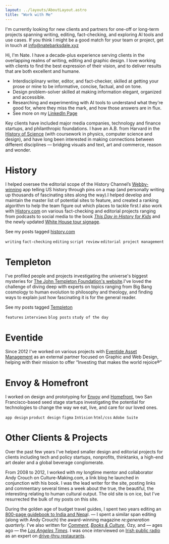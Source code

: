 ```yaml
---
layout: ../layouts/AboutLayout.astro
title: "Work with Me"
---
```


I'm currently looking for new clients and partners for one-off or long-term projects spanning writing, editing, fact-checking, and exploring AI tools and use cases. If you think I might be a good match for your team or project, get in touch at [info@natebarksdale.xyz](mailto:info@natebarksdale.xyz)

Hi, I'm Nate. I have a decade-plus experience serving clients in the overlapping realms of writing, editing and graphic design. I love working with clients to find the best expression of their vision, and to deliver results that are both excellent and humane.

- Interdisciplinary writer, editor, and fact-checker, skilled at getting your prose or mine to be informative, concise, factual, and on tone.
- Design problem-solver skilled at making information elegant, organized and accessible.
- Researching and experimenting with AI tools to understand what they're good for, where they miss the mark, and how those answers are in flux.
- See more on my [LinkedIn Page](https://www.linkedin.com/in/nate-barksdale-57674a31/)

Key clients have included major media companies, technology and finance startups, and philanthropic foundations. I have an A.B. from Harvard in the [History of Science](https://histsci.fas.harvard.edu/) (with coursework in physics, computer science and design), and have long been interested in making connections between different disciplines — bridging visuals and text, art and commerce, reason and wonder.

# History

I helped oversee the editorial scope of the History Channel’s [Webby-winning](https://winners.webbyawards.com/2015/apps-dapps-and-software/handheld-devices/travel-handheld-devices/159568/history-here) app telling US history through pins on a map (and personally writing up thousands of fascinating sites along the way).I helped develop and maintain the master list of potential sites to feature, and created a ranking algorithm to help the team figure out which places to tackle first.I also work with [History.com](https://www.history.com/) on various fact-checking and editorial projects ranging from podcasts to social media to the book [_This Day in History for Kids_](https://www.publishersweekly.com/pw/by-topic/childrens/childrens-book-news/article/94885-hearst-home-kids-releases-the-history-channel-s-debut-children-s-book.html) and the newly updated [White House tour signage](https://bidenwhitehouse.archives.gov/briefing-room/statements-releases/2024/10/21/first-lady-jill-biden-unveils-enhanced-and-expanded-white-house-tour/).

See my posts tagged [history.com](/tags/historycom/)

`writing` `fact-checking` `editing` `script review` `editorial project management`

# Templeton

I've profiled people and projects investigating the universe's biggest mysteries for [The John Templeton Foundation's website](https://www.templeton.org/about-our-authors).I've loved the challenge of diving deep with experts on topics ranging from Big Bang cosmology to human evolution to philosophy and theology, and finding ways to explain just how fascinating it is for the general reader.

See my posts tagged [Templeton](/tags/templeton/)

`features` `interviews` `blog posts` `study of the day`

# Eventide

Since 2012 I've worked on various projects with [Eventide Asset Management](https://www.eventideinvestments.com/) as an external partner focused on Graphic and Web Design, helping with their mission to offer “Investing that makes the world rejoice®”

# Envoy & Homefront

I worked on design and prototyping for [Envoy](https://www.crunchbase.com/organization/envoy-4) and [Homefront](https://www.crunchbase.com/organization/homefront-c3b1), two San Francisco-based seed stage startups investigating the potential for technologies to change the way we eat, live, and care for our loved ones.

`app design` `product design` `figma` `InVision` `html/css` `Adobe Suite`

# Other Clients & Projects

Over the past few years I've helped smaller design and editorial projects for clients including tech and policy startups, nonprofits, thinktanks, a high-end art dealer and a global beverage conglomerate.

From 2008 to 2012, I worked with my longtime mentor and collaborator Andy Crouch on Culture-Making.com, a link blog he launched in conjunction with his book. I was the lead writer for the site, posting links and commentary several times a week about the true, the beautiful, the interesting relating to human cultural output. The old site is on ice, but I've resurrected the bulk of my posts on this site.

During the golden age of budget travel guides, I spent two years editing an [800-page guidebook to India and Nepa](https://archive.org/details/letsgoindianepal0000bark)l. — I spent a similar span editing (along with Andy Crouch) the award-winning magazine _re:generation quarterly_. I've also written for _[Comment](https://comment.org/contributors/nate-barksdale/)_, _[Books & Culture](https://www.booksandculture.com/articles/2013/sepoct/cell-phone-gospel.html)_, Ozy, and — ages ago — the _[Los Angeles Times](https://www.latimes.com/archives/la-xpm-1992-02-27-vw-4397-story.html)_. I was once interviewed on [Irish public radio](https://www.rte.ie/) as an expert on [drive-thru restaurants](https://www.history.com/news/drive-thru-dining-history-in-n-out-burger).
